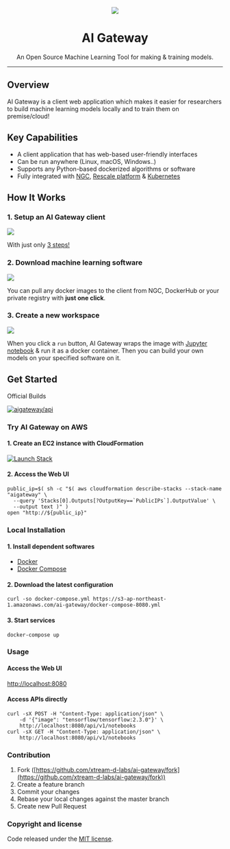 <div align="center">
  <img src="https://raw.github.com/wiki/xtream-d-labs/ai-gateway/img/logo.png">
  <h1>AI Gateway</h1>
  <span>An Open Source Machine Learning Tool for making & training models.</span>
</div>

-----------------

## Overview

AI Gateway is a client web application which makes it easier for researchers to build machine learning models locally and to train them on premise/cloud!

## Key Capabilities

- A client application that has web-based user-friendly interfaces
- Can be run anywhere (Linux, macOS, Windows..)
- Supports any Python-based dockerized algorithms or software
- Fully integrated with [NGC](https://ngc.nvidia.com/), [Rescale platform](https://www.rescale.com/) & [Kubernetes](https://kubernetes.io/)

## How It Works

### 1. Setup an AI Gateway client

<img src="https://raw.github.com/wiki/xtream-d-labs/ai-gateway/img/how-it-works-1.png">

With just only [3 steps!](https://github.com/xtream-d-labs/ai-gateway#local-installation)

### 2. Download machine learning software

<img src="https://raw.github.com/wiki/xtream-d-labs/ai-gateway/img/how-it-works-2.png">

You can pull any docker images to the client from NGC, DockerHub or your private registry with **just one click**.

### 3. Create a new workspace

<img src="https://raw.github.com/wiki/xtream-d-labs/ai-gateway/img/how-it-works-3.png">

When you click a `run` button, AI Gateway wraps the image with [Jupyter notebook](https://jupyter.org/) & run it as a docker container. Then you can build your own models on your specified software on it.

## Get Started

Official Builds

[![aigateway/api](http://dockeri.co/image/aigateway/api)](https://hub.docker.com/r/aigateway/api/)

### Try AI Gateway on AWS

#### 1. Create an EC2 instance with CloudFormation

[![Launch Stack](https://cdn.rawgit.com/buildkite/cloudformation-launch-stack-button-svg/master/launch-stack.svg)](https://console.aws.amazon.com/cloudformation/home?region=us-east-1#/stacks/new?stackName=aigateway&templateURL=https://s3-ap-northeast-1.amazonaws.com/ai-gateway/template.yaml)

#### 2. Access the Web UI

```console
public_ip=$( sh -c "$( aws cloudformation describe-stacks --stack-name "aigateway" \
  --query 'Stacks[0].Outputs[?OutputKey==`PublicIPs`].OutputValue' \
  --output text )" )
open "http://${public_ip}"
```

### Local Installation

#### 1. Install dependent softwares

- [Docker](https://docs.docker.com/install/#get-started)
- [Docker Compose](https://docs.docker.com/compose/install/)

#### 2. Download the latest configuration

```console
curl -so docker-compose.yml https://s3-ap-northeast-1.amazonaws.com/ai-gateway/docker-compose-8080.yml
```

#### 3. Start services

```console
docker-compose up
```

### Usage

#### Access the Web UI

[http://localhost:8080](http://localhost:8080)

#### Access APIs directly

```console
curl -sX POST -H "Content-Type: application/json" \
    -d '{"image": "tensorflow/tensorflow:2.3.0"}' \
    http://localhost:8080/api/v1/notebooks
curl -sX GET -H "Content-Type: application/json" \
    http://localhost:8080/api/v1/notebooks
```

### Contribution

1. Fork ([https://github.com/xtream-d-labs/ai-gateway/fork](https://github.com/xtream-d-labs/ai-gateway/fork))
2. Create a feature branch
3. Commit your changes
4. Rebase your local changes against the master branch
5. Create new Pull Request

### Copyright and license

Code released under the [MIT license](https://github.com/xtream-d-labs/ai-gateway/blob/master/LICENSE).
